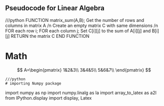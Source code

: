 ##  Pseudocode for Linear Algebra
///python
FUNCTION matrix_sum(A,B);
  Get the number of rows and columns in matrix A /n
  Create an empty matrix C with same dimensions /n
  FOR each row i;
    FOR each column j;
      Set C[i][j] to the sum of A[i][j] and B[i][j]
  RETURN the matrix C
END FUNCTION
# Math
  $$
  A=\begin{pmatrix}
    1&2&3\\
    3&4&5\\
    5&6&7\\
    \end{pmatrix}
    $$

    ///python
    # importing Numpy package
import numpy as np
import numpy.linalg as la
import array_to_latex as a2l
from IPython.display import display, Latex


